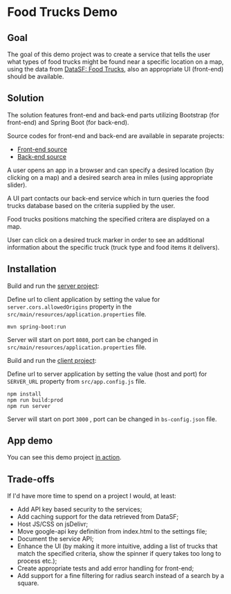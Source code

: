 ﻿Food Trucks Demo
================

Goal
--------------------------

The goal of this demo project was to create a service that tells the user what types of food trucks might be found near a specific location on a map,
using the data from [DataSF: Food Trucks](https://data.sfgov.org/Permitting/Mobile-Food-Facility-Permit/rqzj-sfat), also an appropriate UI (front-end) should be available.

Solution
--------------------------
The solution features front-end and back-end parts utilizing Bootstrap (for front-end) and Spring Boot (for back-end).

Source codes for front-end and back-end are available in separate projects:
* [Front-end source](https://github.com/andrei0000/food-trucks-client)
* [Back-end source](https://github.com/andrei0000/food-trucks-server)

A user opens an app in a browser and can specify a desired location (by clicking on a map) and a desired search area in miles (using appropriate slider).

A UI part contacts our back-end service which in turn queries the food trucks database based on the criteria supplied by the user.

Food trucks positions matching the specified critera are displayed on a map.

User can click on a desired truck marker in order to see an additional information about the specific truck (truck type and food items it delivers).

Installation
-----------

Build and run the [server project](https://github.com/andrei0000/food-trucks-server):

Define url to client application by setting the value for `server.cors.allowedOrigins` property in the `src/main/resources/application.properties` file.
```
mvn spring-boot:run
```
Server will start on port `8080`, port can be changed in `src/main/resources/application.properties` file.

Build and run the [client project](https://github.com/andrei0000/food-trucks-client):

Define url to server application by setting the value (host and port) for `SERVER_URL` property from `src/app.config.js` file.
```
npm install 
npm run build:prod
npm run server
```
Server will start on port `3000` , port can be changed in `bs-config.json` file.


App demo
-------
You can see this demo project [in action](https://food-trucks-demo.herokuapp.com).

Trade-offs
---------

If I'd have more time to spend on a project I would, at least:
* Add API key based security to the services;
* Add caching support for the data retrieved from DataSF;
* Host JS/CSS on jsDelivr;
* Move google-api key definition from index.html to the settings file;
* Document the service API;
* Enhance the UI (by making it more intuitive, adding a list of trucks that match the specified criteria, show the spinner if query takes too long to process etc.);
* Create appropriate tests and add error handling for front-end;
* Add support for a fine filtering for radius search instead of a search by a square.

